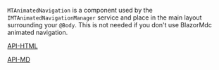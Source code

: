 ﻿`MTAnimatedNavigation` is a component used by the `IMTAnimatedNavigationManager` service and place in the main layout surrounding your `@Body`. This is not needed if you don't use BlazorMdc animated navigation.

[API-HTML](../api/BlazorMdc.MTAnimatedNavigation.html) 

[API-MD](../api/BlazorMdc.MTAnimatedNavigation.md) 
